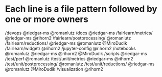 # Each line is a file pattern followed by one or more owners

/devops @riedgar-ms @romanlutz
/docs @riedgar-ms
/fairlearn/metrics/ @riedgar-ms @rihorn2
/fairlearn/postprocessing/ @romanlutz
/fairlearn/reductions/ @riedgar-ms @romanlutz @MiroDudik
/fairlearn/widget/ @rihorn2
/jupyter-config @rihorn2
/notebooks @romanlutz @riedgar-ms @rihorn2 @MiroDudik
/scripts @riedgar-ms
/test/perf @romanlutz
/test/unit/metrics @riedgar-ms @rihorn2
/test/unit/postprocessing/ @romanlutz
/test/unit/reductions/ @riedgar-ms @romanlutz @MiroDudik
/visualization @rihorn2
